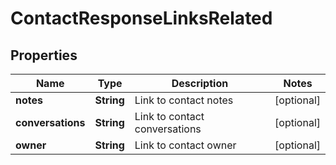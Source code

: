 

# ContactResponseLinksRelated


## Properties

| Name | Type | Description | Notes |
|------------ | ------------- | ------------- | -------------|
|**notes** | **String** | Link to contact notes |  [optional] |
|**conversations** | **String** | Link to contact conversations |  [optional] |
|**owner** | **String** | Link to contact owner |  [optional] |



